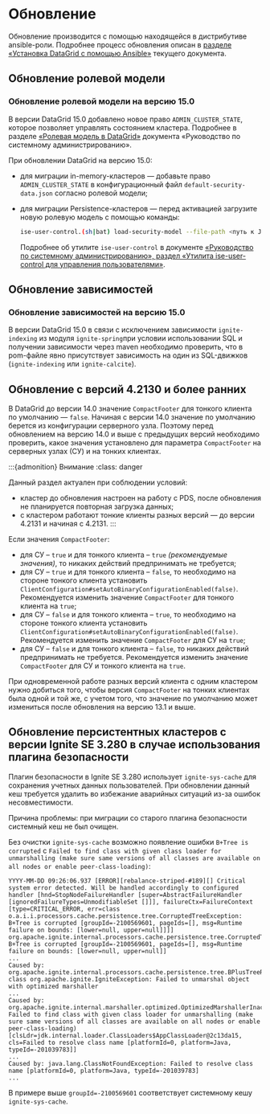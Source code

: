 # Обновление

Обновление производится с помощью находящейся в дистрибутиве ansible-роли.  Подробнее процесс обновления описан в [разделе «Установка DataGrid с помощью Ansible»](./ansible-role-datagrid.md) текущего документа.

## Обновление ролевой модели

### Обновление ролевой модели на версию 15.0

В версии DataGrid 15.0 добавлено новое право `ADMIN_CLUSTER_STATE`, которое позволяет управлять состоянием кластера. Подробнее в разделе [«Ролевая модель в DataGrid»](../../administration-guide/md/role-model.md) документа «Руководство по системному администрированию».

При обновлении DataGrid на версию 15.0:

- для миграции in-memory-кластеров — добавьте право `ADMIN_CLUSTER_STATE` в конфигурационный файл `default-security-data.json` согласно ролевой модели;
- для миграции Persistence-кластеров — перед активацией загрузите новую ролевую модель с помощью команды:

    ```bash
    ise-user-control.(sh|bat) load-security-model --file-path <путь к JSON-файлу с новой ролевой моделью>
    ```

  Подробнее об утилите `ise-user-control` в документе [«Руководство по системному администрированию», раздел «Утилита ise-user-control для управления пользователями»](../../administration-guide/md/user-control.md).

## Обновление зависимостей

### Обновление зависимостей на версию 15.0

В версии DataGrid 15.0 в связи с исключением зависимости `ignite-indexing` из модуля `ignite-spring`при условии использовании SQL и получении зависимости через maven необходимо проверить, что в pom-файле явно присутствует зависимость на один из SQL-движков (`ignite-indexing` или `ignite-calcite`).

## Обновление с версий 4.2130 и более ранних

В DataGrid до версии 14.0 значение `CompactFooter` для тонкого клиента по умолчанию — `false`. Начиная с версии 14.0 значение по умолчанию берется из конфигурации серверного узла. Поэтому перед обновлением на версию 14.0 и выше с предыдущих версий необходимо проверить, какое значения установлено для параметра `CompactFooter` на серверных узлах (СУ) и на тонких клиентах.

:::{admonition} Внимание
:class: danger

Данный раздел актуален при соблюдении условий:

- кластер до обновления настроен на работу с PDS, после обновления не планируется повторная загрузка данных;
- с кластером работают тонкие клиенты разных версий — до версии 4.2131 и начиная с 4.2131.
:::

Если значения `CompactFooter`:

-   для СУ – `true` и для тонкого клиента – `true` *(рекомендуемые значения)*, то никаких действий предпринимать не требуется;
-   для СУ – `true` и для тонкого клиента – `false`, то необходимо на стороне тонкого клиента установить `ClientConfiguration#setAutoBinaryConfigurationEnabled(false)`. Рекомендуется изменить значение `CompactFooter` для тонкого клиента на `true`;
-   для CУ – `false` и для тонкого клиента – `true`, то необходимо на стороне тонкого клиента установить `ClientConfiguration#setAutoBinaryConfigurationEnabled(false)`. Рекомендуется изменить значение `CompactFooter` для СУ на `true`;
-   для CУ – `false` и для тонкого клиента – `false`, то никаких действий предпринимать не требуется. Рекомендуется изменить значение `CompactFooter` для СУ и тонкого клиента на `true`.

При одновременной работе разных версий клиента с одним кластером нужно добиться того, чтобы версия `CompactFooter` на тонких клиентах была одной и той же, с учетом того, что значение по умолчанию может измениться после обновления на версию 13.1 и выше.

## Обновление персистентных кластеров с версии Ignite SE 3.280 в случае использования плагина безопасности

Плагин безопасности в Ignite SE 3.280 использует `ignite-sys-cache` для сохранения учетных данных пользователей. При обновлении данный кеш требуется удалить во избежание аварийных ситуаций из-за ошибок несовместимости.

Причина проблемы: при миграции со старого плагина безопасности системный кеш не был очищен.

Без очистки `ignite-sys-cache` возможно появление ошибки `B+Tree is corrupted` с `Failed to find class with given class loader for unmarshalling (make sure same versions of all classes are available on all nodes or enable peer-class-loading)`:

```text
YYYY-MM-DD 09:26:06.937 [ERROR][rebalance-striped-#189][] Critical system error detected. Will be handled accordingly to configured handler [hnd=StopNodeFailureHandler [super=AbstractFailureHandler [ignoredFailureTypes=UnmodifiableSet []]], failureCtx=FailureContext [type=CRITICAL_ERROR, err=class o.a.i.i.processors.cache.persistence.tree.CorruptedTreeException: B+Tree is corrupted [groupId=-2100569601, pageIds=[], msg=Runtime failure on bounds: [lower=null, upper=null]]]]
org.apache.ignite.internal.processors.cache.persistence.tree.CorruptedTreeException: B+Tree is corrupted [groupId=-2100569601, pageIds=[], msg=Runtime failure on bounds: [lower=null, upper=null]]
...
Caused by: org.apache.ignite.internal.processors.cache.persistence.tree.BPlusTreeRuntimeException: class org.apache.ignite.IgniteException: Failed to unmarshal object with optimized marshaller
...
Caused by: org.apache.ignite.internal.marshaller.optimized.OptimizedMarshallerInaccessibleClassException: Failed to find class with given class loader for unmarshalling (make sure same versions of all classes are available on all nodes or enable peer-class-loading) [clsLdr=jdk.internal.loader.ClassLoaders$AppClassLoader@2c13da15, cls=Failed to resolve class name [platformId=0, platform=Java, typeId=-201039783]]
...
Caused by: java.lang.ClassNotFoundException: Failed to resolve class name [platformId=0, platform=Java, typeId=-201039783]
...
```

В примере выше `groupId=-2100569601` соответствует системному кешу `ignite-sys-cache`.